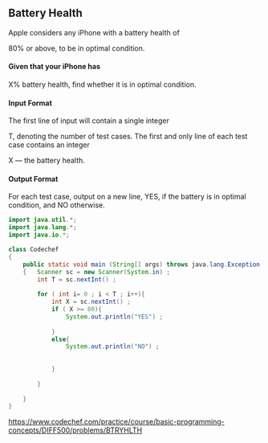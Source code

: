## Battery Health
Apple considers any iPhone with a battery health of 

80% or above, to be in optimal condition.

#### Given that your iPhone has 

X% battery health, find whether it is in optimal condition.

#### Input Format
The first line of input will contain a single integer 

T, denoting the number of test cases.
The first and only line of each test case contains an integer 

X — the battery health.
#### Output Format
For each test case, output on a new line, YES, if the battery is in optimal condition, and NO otherwise.

```java
import java.util.*;
import java.lang.*;
import java.io.*;

class Codechef
{
	public static void main (String[] args) throws java.lang.Exception
	{   Scanner sc = new Scanner(System.in) ;
		int T = sc.nextInt() ;
		
        for ( int i= 0 ; i < T ; i++){
            int X = sc.nextInt() ;
            if ( X >= 80){
                System.out.println("YES") ;
                
            }
            else{
                System.out.println("NO") ;
                
                
            }
            
        }
        
	}
}
```
https://www.codechef.com/practice/course/basic-programming-concepts/DIFF500/problems/BTRYHLTH
